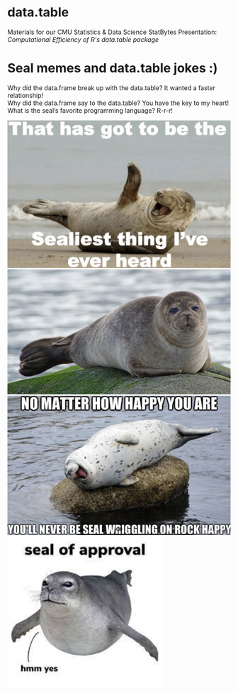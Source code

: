 # data.table
Materials for our CMU Statistics & Data Science StatBytes Presentation: *Computational Efficiency of R's data.table package*

# Seal memes and data.table jokes :) 
Why did the data.frame break up with the data.table? It wanted a faster relationship! \
Why did the data.frame say to the data.table? You have the key to my heart! \
What is the seal’s favorite programming language? R-r-r! 

![](seal_pics/seal1.png)![](seal_pics/seal2.png)
![](seal_pics/seal3.png)![](seal_pics/seal4.png)
